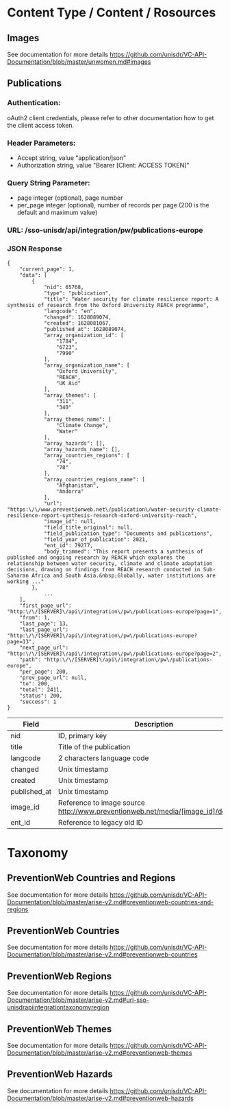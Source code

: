 # Content Type / Content / Rosources

## Images

See documentation for more details https://github.com/unisdr/VC-API-Documentation/blob/master/unwomen.md#images


## Publications

### Authentication:

oAuth2 client credentials, please refer to other documentation how to get the client access token.

### Header Parameters:

* Accept string, value "application/json"
* Authorization string, value "Bearer [Client: ACCESS TOKEN]"

### Query String Parameter:

* page integer (optional), page number
* per_page integer (optional), number of records per page (200 is the default and maximum value)

### URL: /sso-unisdr/api/integration/pw/publications-europe

### JSON Response

```shell
{
	"current_page": 1,
	"data": [
		{
			"nid": 65768,
			"type": "publication",
			"title": "Water security for climate resilience report: A synthesis of research from the Oxford University REACH programme",
			"langcode": "en",
			"changed": 1628089074,
			"created": 1628081067,
			"published_at": 1628089074,
			"array_organization_id": [
				"1784",
				"6723",
				"7990"
			],
			"array_organization_name": [
				"Oxford University",
				"REACH",
				"UK Aid"
			],
			"array_themes": [
				"311",
				"340"
			],
			"array_themes_name": [
				"Climate Change",
				"Water"
			],
			"array_hazards": [],
			"array_hazards_name": [],
			"array_countries_regions": [
				"74",
				"78"
			],
			"array_countries_regions_name": [
				"Afghanistan",
				"Andorra"
			],
			"url": "https:\/\/www.preventionweb.net\/publication\/water-security-climate-resilience-report-synthesis-research-oxford-university-reach",
			"image_id": null,
			"field_title_original": null,
			"field_publication_type": "Documents and publications",
			"field_year_of_publication": 2021,
			"ent_id": 79277,
			"body_trimmed": "This report presents a synthesis of published and ongoing research by REACH which explores the relationship between water security, climate and climate adaptation decisions, drawing on findings from REACH research conducted in Sub-Saharan Africa and South Asia.&nbsp;Globally, water institutions are working ..."
		},
    		...
	],
	"first_page_url": "http:\/\/[SERVER]\/api\/integration\/pw\/publications-europe?page=1",
	"from": 1,
	"last_page": 13,
	"last_page_url": "http:\/\/[SERVER]\/api\/integration\/pw\/publications-europe?page=13",
	"next_page_url": "http:\/\/[SERVER]\/api\/integration\/pw\/publications-europe?page=2",
	"path": "http:\/\/[SERVER]\/api\/integration\/pw\/publications-europe",
	"per_page": 200,
	"prev_page_url": null,
	"to": 200,
	"total": 2411,
	"status": 200,
	"success": 1
}
```

| Field        	| Description                                                                      	| Type/Value       	|
|--------------	|----------------------------------------------------------------------------------	|------------------	|
| nid          	| ID, primary key                                                                     	| int           	|
| title        	| Title of the publication                                                         	| text             	|
| langcode     	| 2 characters language code                                                       	|                  	|
| changed      	| Unix timestamp                                                                   	| int              	|
| created      	| Unix timestamp                                                                   	|                  	|
| published_at 	| Unix timestamp                                                                   	|                  	|
| image_id     	| Reference to image source http://www.preventionweb.net/media/[image_id]/download 	| int              	|
| ent_id       	| Reference to legacy old ID                                                       	| int              	|

# Taxonomy

## PreventionWeb Countries and Regions

See documentation for more details https://github.com/unisdr/VC-API-Documentation/blob/master/arise-v2.md#preventionweb-countries-and-regions



## PreventionWeb Countries

See documentation for more details https://github.com/unisdr/VC-API-Documentation/blob/master/arise-v2.md#preventionweb-countries




## PreventionWeb Regions

See documentation for more details https://github.com/unisdr/VC-API-Documentation/blob/master/arise-v2.md#url-sso-unisdrapiintegrationtaxonomyregion



## PreventionWeb Themes

See documentation for more details https://github.com/unisdr/VC-API-Documentation/blob/master/arise-v2.md#preventionweb-themes


## PreventionWeb Hazards

See documentation for more details https://github.com/unisdr/VC-API-Documentation/blob/master/arise-v2.md#preventionweb-hazards

